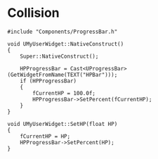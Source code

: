 # Collision
	#include "Components/ProgressBar.h"

	void UMyUserWidget::NativeConstruct()
	{
		Super::NativeConstruct();

		HPProgressBar = Cast<UProgressBar>(GetWidgetFromName(TEXT("HPBar")));
		if (HPProgressBar)
		{
			fCurrentHP = 100.0f;
			HPProgressBar->SetPercent(fCurrentHP);
		}
	}

	void UMyUserWidget::SetHP(float HP)
	{
		fCurrentHP = HP;
		HPProgressBar->SetPercent(HP);
	}
